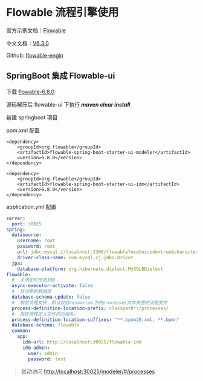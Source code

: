 Flowable 流程引擎使用
===

官方示例文档：[Flowable](https://www.flowable.com/open-source/docs/bpmn/ch05a-Spring-Boot)

中文文档：[V6.3.0](https://tkjohn.github.io/flowable-userguide/#_introduction)

Github: [flowable-engin](https://github.com/flowable/flowable-engine)

## SpringBoot 集成 Flowable-ui

下载 [flowable-6.8.0](https://github.com/flowable/flowable-engine/releases/tag/flowable-6.8.0)

源码解压后 flowable-ui 下执行 ***maven clear install***

新建 springboot 项目

pom.xml 配置

```
<dependency>
    <groupId>org.flowable</groupId>
    <artifactId>flowable-spring-boot-starter-ui-modeler</artifactId>
    <version>6.8.0</version>
</dependency>

<dependency>
    <groupId>org.flowable</groupId>
    <artifactId>flowable-spring-boot-starter-ui-idm</artifactId>
    <version>6.8.0</version>
</dependency>
```

application.yml 配置

```yaml
server:
  port: 30025
spring:
  datasource:
    username: root
    password: root
    url: jdbc:mysql://localhost:3306/flowable?useUnicode=true&characterEncoding=utf-8&useSSL=true&serverTimezone=Asia/Shanghai&nullCatalogMeansCurrent=true
    driver-class-name: com.mysql.cj.jdbc.Driver
  jpa:
    database-platform: org.hibernate.dialect.MySQL8Dialect
flowable:
  #  关闭定时任务JOB
  async-executor-activate: false
  #  自动更新数据库
  database-schema-update: false
  #  校验流程文件，默认校验resources下的processes文件夹里的流程文件
  process-definition-location-prefix: classpath*:/processes/
  #  指定流程定义文件的后缀名。
  process-definition-location-suffixes: "**.bpmn20.xml, **.bpmn"
  database-schema: flowable
  common:
    app:
      idm-url: http://localhost:30025/flowable-idm
      idm-admin:
        user: admin
        password: test
```

> 启动访问 <http://localhost:30025/modeler/#/processes>
